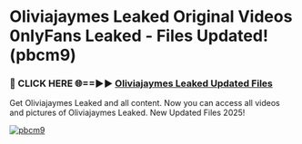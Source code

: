 # Oliviajaymes Leaked Original Videos 0nlyFans Leaked - Files Updated! (pbcm9)

<h3>🔴 CLICK HERE 🌐==►► <a href="https://tinyurl.com/3hn5wdd3" rel="nofollow">Oliviajaymes Leaked Updated Files</a></h3>

Get Oliviajaymes Leaked and all content. Now you can access all videos and pictures of Oliviajaymes Leaked. New Updated Files 2025!

[![pbcm9](https://i.imgur.com/4HnBqBT.gif)](https://tinyurl.com/3hn5wdd3)
